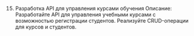 15. Разработка API для управления курсами обучения
Описание: Разработайте API для управления учебными курсами с возможностью регистрации студентов. Реализуйте CRUD-операции для курсов и студентов.
